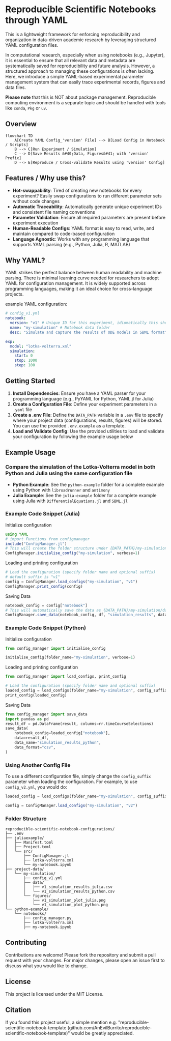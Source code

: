# Reproducible Scientific Notebooks through YAML

This is a lightweight framework for enforcing reproducibility and organization in data-driven academic research by leveraging structured YAML configuration files.

In computational research, especially when using notebooks (e.g., Jupyter), it is essential to ensure that all relevant data and metadata are systematically saved for reproducibility and future analysis. However, a structured approach to managing these configurations is often lacking. Here, we introduce a simple YAML-based experimental parameter management system that can easily trace experimental records, figures and data files.

**Please note** that this is NOT about package management. Reproducible computing environment is a separate topic and should be handled with tools like `conda`, `Pkg` or `uv`.

## Overview 

```mermaid
flowchart TD
    A[Create YAML Config_'version' File] --> B[Load Config in Notebook / Scripts]
    B --> C[Run Experiment / Simulation]
    C --> D[Save Results &#40;Data, Figures&#41; with 'version' Prefix]
    D --> E[Reproduce / Cross-validate Results using 'version' Config]
```

## Features / Why use this?

- **Hot-swappability**: Tired of creating new notebooks for every experiment? Easily swap configurations to run different parameter sets without code changes
- **Automatic Traceability**: Automatically generate unique experiment IDs and consistent file naming conventions
- **Parameter Validation**: Ensure all required parameters are present before experiment execution
- **Human-Readable Configs**: YAML format is easy to read, write, and maintain compared to code-based configuration
- **Language Agnostic**: Works with any programming language that supports YAML parsing (e.g., Python, Julia, R, MATLAB)

## Why YAML?

YAML strikes the perfect balance between human readability and machine parsing. There is minimal learning curve needed for researchers to adopt YAML for configuration management. It is widely supported across programming languages, making it an ideal choice for cross-language projects.

example YAML configuration:
```yaml
# config_v1.yml
notebook:
  version: "v1" # Unique ID for this experiment, idiomatically this should be identical to the config_{suffix}
  name: "my-simulation" # Notebook data folder
  desc: "Simulate and capture the results of ODE models in SBML format"

exp:
  model: "lotka-volterra.xml"
  simulation:
    start: 0
    stop: 1000
    step: 100        
```

## Getting Started

1. **Install Dependencies**: Ensure you have a YAML parser for your programming language (e.g., PyYAML for Python, YAML.jl for Julia)
2. **Create a Configuration File**: Define your experiment parameters in a `.yaml` file
3. **Create a .env File**: Define the `DATA_PATH` variable in a `.env` file to specify where your project data (configurations, results, figures) will be stored. You can use the provided `.env.example` as a template.
3. **Load and Validate Config**: Use the provided utilities to load and validate your configuration by following the example usage below

## Example Usage

### Compare the simulation of the Lotka-Volterra model in both Python and Julia using the same configuration file

- **Python Example**: See the `python-example` folder for a complete example using Python with `libroadrunner` and `antimony`
- **Julia Example**: See the `julia-example` folder for a complete example using Julia with `DifferentialEquations.jl` and `SBML.jl`

### Example Code Snippet (Julia)

Initialize configuration

```julia
using YAML
# import Functions from configmanager 
include("ConfigManager.jl")
# This will create the folder structure under {DATA_PATH}/my-simulation if it doesn't already exist
ConfigManager.initialise_config("my-simulation", verbose=1)
```

Loading and printing configuration

```julia
# Load the configuration (specify folder name and optional suffix)
# default suffix is "v1"
config = ConfigManager.load_configs("my-simulation", "v1")
ConfigManager.print_config(config)
```

Saving Data
```julia
notebook_config = config["notebook"]
# This will automatically save the data as {DATA_PATH}/my-simulation/data/v1_simulation_results_julia.csv
ConfigManager.save_data(notebook_config, df, "simulation_results", data_format="csv", verbose=1)
```

### Example Code Snippet (Python)

Initialize configuration

```python
from config_manager import initialise_config

initialise_config(folder_name="my-simulation", verbose=1)
```

Loading and printing configuration

```python 
from config_manager import load_configs, print_config

# Load the configuration (specify folder name and optional suffix)
loaded_config = load_configs(folder_name="my-simulation", config_suffix="v1") # default suffix is "v1"
print_config(loaded_config)
```

Saving Data

```python
from config_manager import save_data
import pandas as pd
result_df = pd.DataFrame(result, columns=rr.timeCourseSelections)
save_data(
    notebook_config=loaded_config["notebook"],
    data=result_df,
    data_name="simulation_results_python",
    data_format="csv",
)
```

### Using Another Config File 

To use a different configuration file, simply change the `config_suffix` parameter when loading the configuration. For example, to use `config_v2.yml`, you would do:

```python
loaded_config = load_configs(folder_name="my-simulation", config_suffix="v2")
```

```julia
config = ConfigManager.load_configs("my-simulation", "v2")
```

### Folder Structure

```
reproducible-scientific-notebook-configurations/
├── .env
├── juliaexample/
│   ├── Manifest.toml
│   ├── Project.toml
│   └── src/
│       ├── ConfigManager.jl
│       ├── lotka-volterra.xml
│       └── my-notebook.ipynb
├── project-data/
│   └── my-simulation/
│       ├── config_v1.yml 
│       ├── data/
│       │   ├── v1_simulation_results_julia.csv
│       │   └── v1_simulation_results_python.csv
│       └── figures/
│           ├── v1_simulation_plot_julia.png
│           └── v1_simulation_plot_python.png
└── python-example/
    └── notebooks/
        ├── config_manager.py
        ├── lotka-volterra.xml
        ├── my-notebook.ipynb
```

## Contributing

Contributions are welcome! Please fork the repository and submit a pull request with your changes. For major changes, please open an issue first to discuss what you would like to change.

## License

This project is licensed under the MIT License.

## Citation

If you found this project useful, a simple mention e.g. "reproducible-scientific-notebook-template (github.com/AnEvilBurrito/reproducible-scientific-notebook-template)" would be greatly appreciated. 
